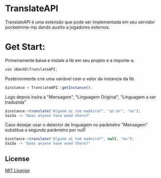 # TranslateAPI
TranslateAPI é uma extensão que pode ser implementada em seu servidor pocketmine-mp dando auxilio a jogadores externos.

# Get Start:
Primeiramente baixe e instale a lib em seu projeto e a importe-a.
```js
use zBanXD\TranslateAPI;
```

Posteriormente crie uma variável com o valor da instancia da lib
```js
$instance = TranslateAPI::getInstance();
```

Logo depois insira a "Mensagem", "Linguagem Original", "Linguagem a ser traduzida"
```js
$instance->translate("Alguém ai tem madeira?", "pt-br", "en");
Saída -> "Does anyone have wood there?"
```

Caso desejar usar o detector de linguagem no parâmetro "Mensagem" substitua o segundo parâmetro por null!
```js
$instance->translate("Alguém ai tem madeira?", null, "en");
Saída -> "Does anyone have wood there?"
```

## License

[MIT License](LICENSE)
